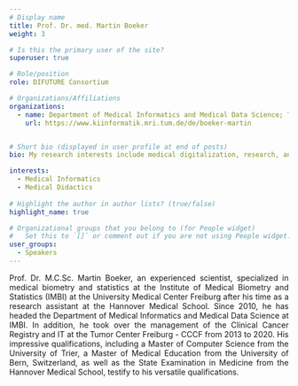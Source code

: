 ```yaml
---
# Display name
title: Prof. Dr. med. Martin Boeker
weight: 3

# Is this the primary user of the site?
superuser: true

# Role/position
role: DIFUTURE Consortium

# Organizations/Affiliations
organizations:
  - name: Department of Medical Informatics and Medical Data Science; TUM School of Medicine and Health – University Medical Center
    url: https://www.kiinformatik.mri.tum.de/de/boeker-martin


# Short bio (displayed in user profile at end of posts)
bio: My research interests include medical digitalization, research, and interdisciplinarity.

interests:
  - Medical Informatics
  - Medical Didactics
          
# Highlight the author in author lists? (true/false)
highlight_name: true

# Organizational groups that you belong to (for People widget)
#   Set this to `[]` or comment out if you are not using People widget.
user_groups:
  - Speakers
---
```

 <p class="bottom-three">
Prof. Dr. M.C.Sc. Martin Boeker, an experienced scientist, specialized in medical biometry and statistics at the Institute of Medical Biometry and Statistics (IMBI) at the University Medical Center Freiburg after his time as a research assistant at the Hannover Medical School. 
Since 2010, he has headed the Department of Medical Informatics and Medical Data Science at IMBI. In addition, he took over the management of the Clinical Cancer Registry and IT at the Tumor Center Freiburg - CCCF from 2013 to 2020. His impressive qualifications, including a Master of Computer Science from the University of Trier, a Master of Medical Education from the University of Bern, Switzerland, as well as the State Examination in Medicine from the Hannover Medical School, testify to his versatile qualifications.
</p>
<style>
  .bottom-three {
    margin-bottom: 2 cm;
    text-align: justify;
    hyphens: auto;
    -webkit-hyphens: auto;
  }
</style>
